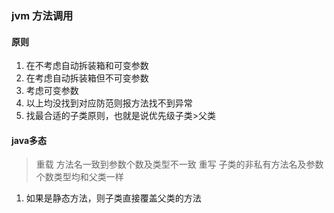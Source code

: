 ### jvm 方法调用
#### 原则
1. 在不考虑自动拆装箱和可变参数
2. 在考虑自动拆装箱但不可变参数
3. 考虑可变参数
4. 以上均没找到对应防范则报方法找不到异常
5. 找最合适的子类原则，也就是说优先级子类>父类

#### java多态
> 重载
方法名一致到参数个数及类型不一致
> 重写
子类的非私有方法名及参数个数类型均和父类一样
1. 如果是静态方法，则子类直接覆盖父类的方法